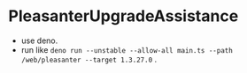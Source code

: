 # PleasanterUpgradeAssistance

- use deno.
- run like `deno run --unstable --allow-all main.ts --path /web/pleasanter --target 1.3.27.0` .

